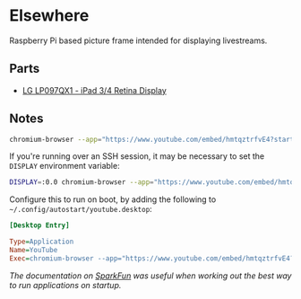 # Elsewhere

Raspberry Pi based picture frame intended for displaying livestreams.

## Parts

- [LG LP097QX1 - iPad 3/4 Retina Display](https://www.adafruit.com/product/1751)

## Notes

```bash
chromium-browser --app="https://www.youtube.com/embed/hmtqztrfvE4?start=0&autoplay=1&mute=1" --start-fullscreen
```

If you're running over an SSH session, it may be necessary to set the `DISPLAY` environment variable:

```bash
DISPLAY=:0.0 chromium-browser --app="https://www.youtube.com/embed/hmtqztrfvE4?start=0&autoplay=1&mute=1" --start-fullscreen
```

Configure this to run on boot, by adding the following to `~/.config/autostart/youtube.desktop`:

```ini
[Desktop Entry]

Type=Application
Name=YouTube
Exec=chromium-browser --app="https://www.youtube.com/embed/hmtqztrfvE4?start=0&autoplay=1&mute=1" --start-fullscreen
```

_The documentation on [SparkFun](https://learn.sparkfun.com/tutorials/how-to-run-a-raspberry-pi-program-on-startup/all) was useful when working out the best way to run applications on startup._
